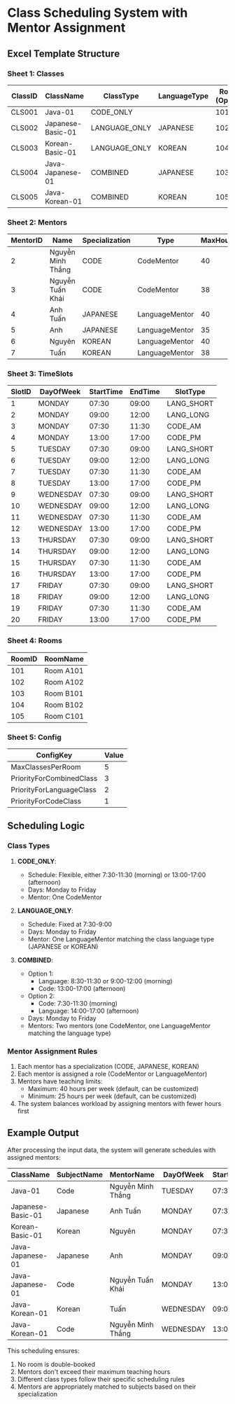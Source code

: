 # Class Scheduling System with Mentor Assignment

## Excel Template Structure

### Sheet 1: Classes

| ClassID | ClassName         | ClassType     | LanguageType | RoomID (Optional) |
| ------- | ----------------- | ------------- | ------------ | ----------------- |
| CLS001  | Java-01           | CODE_ONLY     |              | 101               |
| CLS002  | Japanese-Basic-01 | LANGUAGE_ONLY | JAPANESE     | 102               |
| CLS003  | Korean-Basic-01   | LANGUAGE_ONLY | KOREAN       | 104               |
| CLS004  | Java-Japanese-01  | COMBINED      | JAPANESE     | 103               |
| CLS005  | Java-Korean-01    | COMBINED      | KOREAN       | 105               |

### Sheet 2: Mentors

| MentorID | Name              | Specialization | Type           | MaxHoursPerWeek | MinHoursPerWeek |
| -------- | ----------------- | -------------- | -------------- | --------------- | --------------- |
| 2        | Nguyễn Minh Thắng | CODE           | CodeMentor     | 40              | 25              |
| 3        | Nguyễn Tuấn Khải  | CODE           | CodeMentor     | 38              | 25              |
| 4        | Anh Tuấn          | JAPANESE       | LanguageMentor | 40              | 25              |
| 5        | Anh               | JAPANESE       | LanguageMentor | 35              | 25              |
| 6        | Nguyên            | KOREAN         | LanguageMentor | 40              | 25              |
| 7        | Tuấn              | KOREAN         | LanguageMentor | 38              | 25              |

### Sheet 3: TimeSlots

| SlotID | DayOfWeek | StartTime | EndTime | SlotType   |
| ------ | --------- | --------- | ------- | ---------- |
| 1      | MONDAY    | 07:30     | 09:00   | LANG_SHORT |
| 2      | MONDAY    | 09:00     | 12:00   | LANG_LONG  |
| 3      | MONDAY    | 07:30     | 11:30   | CODE_AM    |
| 4      | MONDAY    | 13:00     | 17:00   | CODE_PM    |
| 5      | TUESDAY   | 07:30     | 09:00   | LANG_SHORT |
| 6      | TUESDAY   | 09:00     | 12:00   | LANG_LONG  |
| 7      | TUESDAY   | 07:30     | 11:30   | CODE_AM    |
| 8      | TUESDAY   | 13:00     | 17:00   | CODE_PM    |
| 9      | WEDNESDAY | 07:30     | 09:00   | LANG_SHORT |
| 10     | WEDNESDAY | 09:00     | 12:00   | LANG_LONG  |
| 11     | WEDNESDAY | 07:30     | 11:30   | CODE_AM    |
| 12     | WEDNESDAY | 13:00     | 17:00   | CODE_PM    |
| 13     | THURSDAY  | 07:30     | 09:00   | LANG_SHORT |
| 14     | THURSDAY  | 09:00     | 12:00   | LANG_LONG  |
| 15     | THURSDAY  | 07:30     | 11:30   | CODE_AM    |
| 16     | THURSDAY  | 13:00     | 17:00   | CODE_PM    |
| 17     | FRIDAY    | 07:30     | 09:00   | LANG_SHORT |
| 18     | FRIDAY    | 09:00     | 12:00   | LANG_LONG  |
| 19     | FRIDAY    | 07:30     | 11:30   | CODE_AM    |
| 20     | FRIDAY    | 13:00     | 17:00   | CODE_PM    |

### Sheet 4: Rooms

| RoomID | RoomName  |
| ------ | --------- |
| 101    | Room A101 |
| 102    | Room A102 |
| 103    | Room B101 |
| 104    | Room B102 |
| 105    | Room C101 |

### Sheet 5: Config

| ConfigKey                | Value |
| ------------------------ | ----- |
| MaxClassesPerRoom        | 5     |
| PriorityForCombinedClass | 3     |
| PriorityForLanguageClass | 2     |
| PriorityForCodeClass     | 1     |

## Scheduling Logic

### Class Types

1. **CODE_ONLY**:

   - Schedule: Flexible, either 7:30-11:30 (morning) or 13:00-17:00 (afternoon)
   - Days: Monday to Friday
   - Mentor: One CodeMentor

2. **LANGUAGE_ONLY**:

   - Schedule: Fixed at 7:30-9:00
   - Days: Monday to Friday
   - Mentor: One LanguageMentor matching the class language type (JAPANESE or KOREAN)

3. **COMBINED**:
   - Option 1:
     - Language: 8:30-11:30 or 9:00-12:00 (morning)
     - Code: 13:00-17:00 (afternoon)
   - Option 2:
     - Code: 7:30-11:30 (morning)
     - Language: 14:00-17:00 (afternoon)
   - Days: Monday to Friday
   - Mentors: Two mentors (one CodeMentor, one LanguageMentor matching the language type)

### Mentor Assignment Rules

1. Each mentor has a specialization (CODE, JAPANESE, KOREAN)
2. Each mentor is assigned a role (CodeMentor or LanguageMentor)
3. Mentors have teaching limits:
   - Maximum: 40 hours per week (default, can be customized)
   - Minimum: 25 hours per week (default, can be customized)
4. The system balances workload by assigning mentors with fewer hours first

## Example Output

After processing the input data, the system will generate schedules with assigned mentors:

| ClassName         | SubjectName | MentorName        | DayOfWeek | StartTime | EndTime | RoomName  |
| ----------------- | ----------- | ----------------- | --------- | --------- | ------- | --------- |
| Java-01           | Code        | Nguyễn Minh Thắng | TUESDAY   | 07:30     | 11:30   | Room A101 |
| Japanese-Basic-01 | Japanese    | Anh Tuấn          | MONDAY    | 07:30     | 09:00   | Room A102 |
| Korean-Basic-01   | Korean      | Nguyên            | MONDAY    | 07:30     | 09:00   | Room B102 |
| Java-Japanese-01  | Japanese    | Anh               | MONDAY    | 09:00     | 12:00   | Room B101 |
| Java-Japanese-01  | Code        | Nguyễn Tuấn Khải  | MONDAY    | 13:00     | 17:00   | Room B101 |
| Java-Korean-01    | Korean      | Tuấn              | WEDNESDAY | 09:00     | 12:00   | Room C101 |
| Java-Korean-01    | Code        | Nguyễn Minh Thắng | WEDNESDAY | 13:00     | 17:00   | Room C101 |

This scheduling ensures:

1. No room is double-booked
2. Mentors don't exceed their maximum teaching hours
3. Different class types follow their specific scheduling rules
4. Mentors are appropriately matched to subjects based on their specialization
